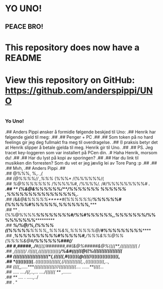 # YO UNO!
## PEACE BRO!
#
# This repository does now have a README
#
# View this repository on GitHub: https://github.com/anderspippi/UNO        
#
### Yo Uno!
.## Anders Pippi ønsker å formidle følgende beskjed til Uno:
.## Henrik har følgende gjeld til meg:
.##
.## Penger + PC 
.##
.## Som token på no hard feelings gir jeg deg fullmakt fra meg til overdragelse.
.## (I praksis betyr det at Henrik slipper å betale gjelda til meg. Henrik gir til Uno.
.## 
.## PS. Jeg tracet key-loggeren som var installert på PCen din. 
.# Haha Henrik, morsom du!
.##
.## Har du lyst på kopi av sporingen?
.##
.## Har du link til musikken din forresten? Som du vet er jeg jævlig lei av Tore Pang :p
.## 
.##
.## Mvh,
.## Anders Pippi
.##                                         
.##             @%%%,           %,*.          ,(                                        
.##             (@%%%%//       ,%%%*         (%%%*        /(%%%%%%/(                    
.##            *%@%%%%%%%*   /%%%%%#,       /%%%%/.     /#/%%%%%%%%%*#   ****.          
.##      **   (%&@&%%%%%%/**/%%%%%%%*    ***%%%%%%*  ,%%%%%%%%%%%%%%%%,.******          
.##          /&*&@&%%%%%*****#(%%%%%%*/*****%%%%%%#(%%%%%#%%%%%%,%%%%%%%,********       
.##   **     .(%%@%%%%*****%%%%*%%%%#/%%#***%%%%%%,,%%%%%%%*****/%%%%%%%%%***********   
.## *********%/*%@/%,*****(%%%%((%%%%%**%%%%,,%%%&%,%%%%%%@/******#%%%%%%%%%*********   
.##   ,*****%%%%%%*********%%%%#*%%%%%#**,/%%%&%%@%%(%%%%&@#*******/%%%%%%###(/*        
.##   #***,#####,.******/**#((((/*#######***,##(&@%###*##&@%*((*((**,((((((((((*(  /    
.##     *,(((((((/  /(((((,((((((*((((((((*****/%&#((((*((@((%(*(((((((((((((((((**     
.##       *((((((*((((((((((((((((*(,((((((*****,#(((((((*@((((*/(((((((((((((((((,     
.##        *(((((((((((**..((((((((((*((((((,***(/((((((((*(((,*.*,*((((((((((((,..,    
.##         *((((,,.....*******(((((((((((((//*/(((((((((((*....  ......**((((*...      
.##          .....      ******....*/(/,..*,... ....*/((((((*    **      ,.......        
.##                **              ....   .*       .....,*../                           
.##                                                      .                              "
